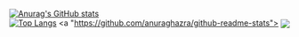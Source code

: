 [![Anurag's GitHub stats](https://github-readme-stats.vercel.app/api?username=rainstr7&theme=react&hide=stars,prs,issues,contribs&count_private=true&show_icons=true)](https://github.com/anuraghazra/github-readme-stats)
<br>
[![Top Langs](https://github-readme-stats.vercel.app/api/top-langs/?username=rainstr7&layout=compact&theme=react)](https://github.com/anuraghazra/github-readme-stats)
<a "https://github.com/anuraghazra/github-readme-stats">
  <img align="center" src="https://github-readme-stats.vercel.app/api?username=rainstr7&theme=react&hide=stars,prs,issues,contribs&count_private=true&show_icons=true)](https://github.com/anuraghazra/github-readme-stats">
</a>

